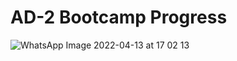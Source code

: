 # AD-2 Bootcamp Progress

![WhatsApp Image 2022-04-13 at 17 02 13](https://user-images.githubusercontent.com/70329389/163203494-cbd255c6-1834-4595-b31d-ece22a9ee6f5.jpeg)


<!-- 

## Our Students

<table>
  <tr>
    <td align="center"><a href="https://github.com/aleynaisikdaglilar"><img src="https://avatars.githubusercontent.com/u/58865367?v=4" width="150px;" alt=""/><br /><sub><b>Aleyna Işıkdağlılar</b></sub></a><br /></td>
    <td align="center"><a href="https://github.com/aybukefirat"><img src="https://avatars.githubusercontent.com/u/66526972?v=4" width="150px;" alt=""/><br /><sub><b>Aybüke Fırata</b></sub></a><br /></td>
    <td align="center"><a href="https://github.com/aysinsahin"><img src="https://avatars.githubusercontent.com/u/102942877?v=4" width="150px;" alt=""/><br /><sub><b>Ayşin Şahin</b></sub></a><br /></td>
    <td align="center"><a href="https://github.com/bernayasarr"><img src="https://avatars.githubusercontent.com/u/103641575?v=4" width="150px;" alt=""/><br /><sub><b>Berna Yaşar</b></sub></a><br /></td>
    <td align="center"><a href="https://github.com/Ebazhanov"><img src="https://avatars2.githubusercontent.com/u/13170022?v=4?s=100" width="150px;" alt=""/><br /><sub><b>Beste Saraç</b></sub></a><br /></td>
    <td align="center"><a href="https://github.com/betulakan"><img src="https://avatars.githubusercontent.com/u/63055084?v=4" width="150px;" alt=""/><br /><sub><b>Betül Alkan</b></sub></a><br /></td>
    <td align="center"><a href="https://github.com/beyzaaydemir"><img src="https://avatars.githubusercontent.com/u/41332762?v=4" width="150px;" alt=""/><br /><sub><b>Beyza Nur Aydemir</b></sub></a><br /></td>
  </tr>
  <tr>
    <td align="center"><a href="https://github.com/beyzanurtas"><img src="https://avatars.githubusercontent.com/u/80275416?v=4" width="150px;" alt=""/><br /><sub><b>Beyzanur Taş</b></sub></a><br /></td>
    <td align="center"><a href="https://github.com/Ebazhanov"><img src="https://avatars2.githubusercontent.com/u/13170022?v=4?s=100" width="150px;" alt=""/><br /><sub><b>Burçak Şahin</b></sub></a><br /></td>
    <td align="center"><a href="https://github.com/busenmir"><img src="https://avatars.githubusercontent.com/u/72807779?v=4" width="150px;" alt=""/><br /><sub><b>Buse Demir</b></sub></a><br /></td>
    <td align="center"><a href="https://github.com/busranur-erpay"><img src="https://avatars.githubusercontent.com/u/77737341?v=4" width="150px;" alt=""/><br /><sub><b>Büşranur Erpay</b></sub></a><br /></td>
    <td align="center"><a href="https://github.com/Cansu-Kose"><img src="https://avatars.githubusercontent.com/u/93200871?v=4" width="150px;" alt=""/><br /><sub><b>Cansu Köse</b></sub></a><br /></td>
    <td align="center"><a href="https://github.com/CansuSengul"><img src="https://avatars.githubusercontent.com/u/24211091?v=4" width="150px;" alt=""/><br /><sub><b>Cansu Şengül</b></sub></a><br /></td>
    <td align="center"><a href="https://github.com/Ebazhanov"><img src="https://avatars2.githubusercontent.com/u/13170022?v=4?s=100" width="150px;" alt=""/><br /><sub><b>Ceren Yıldırım</b></sub></a><br /></td>
  </tr>
   <tr>
    <td align="center"><a href="https://github.com/didemkaracaa"><img src="https://avatars.githubusercontent.com/u/44816070?v=4" width="150px;" alt=""/><br /><sub><b>Didem Karaca</b></sub></a><br /></td>
    <td align="center"><a href="https://github.com/d-zer"><img src="https://avatars.githubusercontent.com/u/53790410?v=4" width="150px;" alt=""/><br /><sub><b>Dilan Özer</b></sub></a><br /></td>
    <td align="center"><a href="https://github.com/dilayerem"><img src="https://avatars.githubusercontent.com/u/79102782?v=4" width="150px;" alt=""/><br /><sub><b>Dilay Erem Karabağ</b></sub></a><br /></td>
    <td align="center"><a href="https://github.com/eelifesraa"><img src="https://avatars.githubusercontent.com/u/61434175?v=4" width="150px;" alt=""/><br /><sub><b>Elif Esra Eker</b></sub></a><br /></td>
    <td align="center"><a href="https://github.com/yesraoz"><img src="https://avatars.githubusercontent.com/u/39194998?v=4" width="150px;" alt=""/><br /><sub><b>Esra Öz</b></sub></a><br /></td>
    <td align="center"><a href="https://github.com/feyzademirhan"><img src="https://avatars.githubusercontent.com/u/77541994?v=4" width="150px;" alt=""/><br /><sub><b>Feyza Demirhan</b></sub></a><br /></td>
    <td align="center"><a href="https://github.com/gzmcnnnn"><img src="https://avatars.githubusercontent.com/u/42353797?v=4" width="150px;" alt=""/><br /><sub><b>Gizem Can</b></sub></a><br /></td>
  </tr>
   <tr>
    <td align="center"><a href="https://github.com/humeyramercan"><img src="https://avatars.githubusercontent.com/u/61115571?v=4" width="150px;" alt=""/><br /><sub><b>Hümeyra Mercan</b></sub></a><br /></td>
    <td align="center"><a href="https://github.com/melissacorali"><img src="https://avatars.githubusercontent.com/u/55882459?v=4" width="150px;" alt=""/><br /><sub><b>Melissa Çoralı</b></sub></a><br /></td>
    <td align="center"><a href="https://github.com/ozlembasabakar"><img src="https://avatars.githubusercontent.com/u/53402156?v=4" width="150px;" alt=""/><br /><sub><b>Özlem Başabakar</b></sub></a><br /></td>
    <td align="center"><a href="https://github.com/pelsinkaplan"><img src="https://avatars.githubusercontent.com/u/48292974?v=4" width="150px;" alt=""/><br /><sub><b>Pelşin Kaplan</b></sub></a><br /></td>
    <td align="center"><a href="https://github.com/Cansu-Kose"><img src="https://avatars.githubusercontent.com/u/93200871?v=4" width="150px;" alt=""/><br /><sub><b>Seda Nur Önder</b></sub></a><br /></td>
    <td align="center"><a href="https://github.com/senaecelik"><img src="https://avatars.githubusercontent.com/u/48855691?v=4" width="150px;" alt=""/><br /><sub><b>Sena Ercihan Çelik</b></sub></a><br /></td>
    <td align="center"><a href="https://github.com/123Sumeyra"><img src="https://avatars.githubusercontent.com/u/41166029?v=4" width="150px;" alt=""/><br /><sub><b>Sümeyra Özuğur</b></sub></a><br /></td>
  </tr>
   <tr>
    <td align="center"><a href="https://github.com/beyzanurtas"><img src="https://avatars.githubusercontent.com/u/80275416?v=4" width="150px;" alt=""/><br /><sub><b>Beyzanur Taş</b></sub></a><br /></td>
    <td align="center"><a href="https://github.com/Ebazhanov"><img src="https://avatars2.githubusercontent.com/u/13170022?v=4?s=100" width="150px;" alt=""/><br /><sub><b>Burçak Şahin</b></sub></a><br /></td>
    <td align="center"><a href="https://github.com/busenmir"><img src="https://avatars.githubusercontent.com/u/72807779?v=4" width="150px;" alt=""/><br /><sub><b>Buse Demir</b></sub></a><br /></td>
  </tr>

… -->
